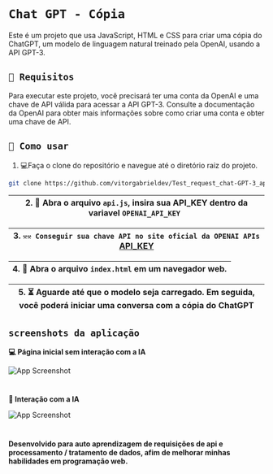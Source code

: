 
# ``` Chat GPT - Cópia ```

Este é um projeto que usa JavaScript, HTML e CSS para criar uma cópia do ChatGPT, um modelo de linguagem natural treinado pela OpenAI, usando a API GPT-3.

## ``` 📄 Requisitos ```

Para executar este projeto, você precisará ter uma conta da OpenAI e uma chave de API válida para acessar a API GPT-3. Consulte a documentação da OpenAI para obter mais informações sobre como criar uma conta e obter uma chave de API.

## ``` 📲 Como usar ```
1. 💻Faça o clone do repositório e navegue até o diretório raiz do projeto.

``` bash 
git clone https://github.com/vitorgabrieldev/Test_request_chat-GPT-3_api
```
| 2. 📲 Abra o arquivo  ``` api.js ```, insira sua API_KEY dentro da variavel ``` OPENAI_API_KEY  ```|
---|

| 3. ``` ⚒️⚒ Conseguir sua chave API no site oficial da OPENAI APIs ``` [API_KEY](https://platform.openai.com/account/api-keys)|
-- |

| 4. 📂 Abra o arquivo ``` index.html ``` em um navegador web.|
---|

| 5. ⏳ Aguarde até que o modelo seja carregado. Em seguida, você poderá iniciar uma conversa com a cópia do ChatGPT |
---|

## ``` screenshots da aplicação ```

**💻 Página inicial sem interação com a IA**

![App Screenshot](https://i.pinimg.com/564x/24/8e/70/248e7041197db2d893b2875a39bceb0b.jpg)

#

**🤖 Interação com a IA**

![App Screenshot](https://i.pinimg.com/564x/d5/c7/0c/d5c70c6f984a8227b8eb7108b9212e04.jpg)

#

**Desenvolvido para auto aprendizagem de requisições de api e processamento / tratamento de dados, afim de melhorar minhas habilidades em programação web.**
